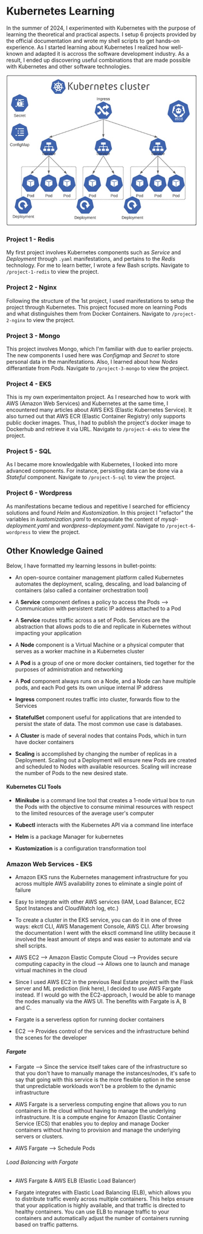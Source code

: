 # Kubernetes Learning

In the summer of 2024, I experimented with Kubernetes with the purpose of learning the theoretical and practical aspects. I setup 6 projects provided by the official documentation and wrote my shell scripts to get hands-on experience. As I started learning about Kubernetes I realized how well-known and adapted it is accross the software development industry. As a result, I ended up discovering useful combinations that are made possible with Kubernetes and other software technologies.

![kubernetes-cluster](kubernetes-cluster.jpg)


### Project 1 - Redis

My first project involves Kubernetes components such as *Service* and *Deployment* through `.yaml` manifestations, and pertains to the *Redis* technology. For me to learn better, I wrote a few Bash scripts. Navigate to `/project-1-redis` to view the project.

### Project 2 - Nginx

Following the structure of the 1st project, I used manifestations to setup the project through Kubernetes. This project focused more on learning Pods and what distinguishes them from Docker Containers. Navigate to `/project-2-nginx` to view the project.

### Project 3 - Mongo

This project involves Mongo, which I'm familiar with due to earlier projects. The new components I used here was *Configmap* and *Secret* to store personal data in the manifestations. Also, I learned about how *Nodes* differantiate from *Pods*. Navigate to `/project-3-mongo` to view the project.

### Project 4 - EKS

This is my own experimentaiton project. As I researched how to work with AWS (Amazon Web Services) and Kubernetes at the same time, I encountered many articles about AWS EKS (Elastic Kubernetes Service). It also turned out that AWS ECR (Elastic Container Registry) only supports public docker images. Thus, I had to publish the project's docker image to Dockerhub and retrieve it via URL. Navigate to `/project-4-eks` to view the project.

### Project 5 - SQL

As I became more knowledgable with Kubernetes, I looked into more advanced components. For instance, persisting data can be done via a *Stateful* component. Navigate to `/project-5-sql` to view the project.

### Project 6 - Wordpress

As manifestations became tedious and repetitive I searched for efficiency solutions and found *Helm* and *Kustomization*. In this project I "refactor" the variables in *kustomization.yaml* to encapsulate the content of *mysql-deployment.yaml* and *wordpress-deployment.yaml*. Navigate to `/project-6-wordpress` to view the project.


## Other Knowledge Gained

Below, I have formatted my learning lessons in bullet-points:

- An open-source container management platform called Kubernetes automates the deployment, scaling, descaling, and load balancing of containers (also called a container orchestration tool)

- A **Service** component defines a policy to access the Pods --> Communication with persistent static IP address attached to a Pod

- A **Service** routes traffic across a set of Pods. Services are the abstraction that allows pods to die and replicate in Kubernetes without impacting your application

- A **Node** component is a Virtual Machine or a physical computer that serves as a worker machine in a Kubernetes cluster

- A **Pod** is a group of one or more docker containers, tied together for the purposes of administration and networking

- A **Pod** component always runs on a Node, and a Node can have multiple pods, and each Pod gets its own unique internal IP address

- **Ingress** component routes traffic into cluster, forwards flow to the Services

- **StatefulSet** component useful for applications that are intended to persist the state of data. The most common use case is databases.

- A **Cluster** is made of several nodes that contains Pods, which in turn have docker containers

- **Scaling** is accomplished by changing the number of replicas in a Deployment. Scaling out a Deployment will ensure new Pods are created and scheduled to Nodes with available resources. Scaling will increase the number of Pods to the new desired state.


#### Kubernetes CLI Tools

- **Minikube** is a command line tool that creates a 1-node virtual box to run the Pods with the objective to consume minimal resources with respect to the limited resources of the average user's computer

- **Kubectl** interacts with the Kubernetes API via a command line interface

- **Helm** is a package Manager for kubernetes

- **Kustomization** is a configuration transformation tool


### Amazon Web Services - EKS

- Amazon EKS runs the Kubernetes management infrastructure for you across multiple AWS availability zones to eliminate a single point of failure

- Easy to integrate with other AWS services (IAM, Load Balancer, EC2 Spot Instances and CloudWatch log, etc.)

- To create a cluster in the EKS service, you can do it in one of three ways: ekctl CLI, AWS Management Console, AWS CLI. After browsing the documentation I went with the eksctl command line utility because it involved the least amount of steps and was easier to automate and via shell scripts.

- AWS EC2 --> Amazon Elastic Compute Cloud --> Provides secure computing capacity in the cloud --> Allows one to launch and manage virtual machines in the cloud

- Since I used AWS EC2 in the previous Real Estate project with the Flask server and ML prediction (link here), I decided to use AWS Fargate instead. If I would go with the EC2-approach, I would be able to manage the nodes manually via the AWS UI. The benefits with Fargate is A, B and C.

- Fargate is a serverless option for running docker containers

- EC2 --> Provides control of the services and the infrastructure behind the scenes for the developer


##### Fargate

- Fargate --> Since the service itself takes care of the infrastructure so that you don't have to manually manage the instances/nodes, it's safe to say that going with this service is the more flexible option in the sense that unpredictable workloads won't be a problem to the dynamic infrastructure

- AWS Fargate is a serverless computing engine that allows you to run containers in the cloud without having to manage the underlying infrastructure. It is a compute engine for Amazon Elastic Container Service (ECS) that enables you to deploy and manage Docker containers without having to provision and manage the underlying servers or clusters.

- AWS Fargate --> Schedule Pods

###### Load Balancing with Fargate

- AWS Fargate & AWS ELB (Elastic Load Balancer)

- Fargate integrates with Elastic Load Balancing (ELB), which allows you to distribute traffic evenly across multiple containers. This helps ensure that your application is highly available, and that traffic is directed to healthy containers. You can use ELB to manage traffic to your containers and automatically adjust the number of containers running based on traffic patterns.